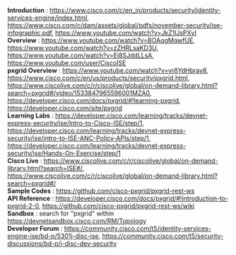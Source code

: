 **Introduction** : https://www.cisco.com/c/en_in/products/security/identity-services-engine/index.html, https://www.cisco.com/c/dam/assets/global/pdfs/november-security/ise-infographic.pdf, https://www.youtube.com/watch?v=JkZ1lJsPXvI<br/>
**Overview** : https://www.youtube.com/watch?v=BOAqgMqwfUE, https://www.youtube.com/watch?v=zZHRLsaKD3U, https://www.youtube.com/watch?v=Ej8SJddLLsA, https://www.youtube.com/user/CiscoISE<br/>
**pxgrid Overview** : https://www.youtube.com/watch?v=yr8YdHbray8, https://www.cisco.com/c/en/us/products/security/pxgrid.html, https://www.ciscolive.com/c/r/ciscolive/global/on-demand-library.html?search=pxgrid#/video/1533847965596001MZA0, https://developer.cisco.com/docs/pxgrid/#!learning-pxgrid, https://developer.cisco.com/site/pxgrid<br/>
**Learning Labs** : https://developer.cisco.com/learning/tracks/devnet-express-security/ise/Intro-to-Cisco-ISE/step/1, https://developer.cisco.com/learning/tracks/devnet-express-security/ise/intro-to-ISE-ANC-Policy-APIs/step/1, https://developer.cisco.com/learning/tracks/devnet-express-security/ise/Hands-On-Exercise/step/1<br/>
**Cisco Live** : https://www.ciscolive.com/c/r/ciscolive/global/on-demand-library.html?search=ISE#/, https://www.ciscolive.com/c/r/ciscolive/global/on-demand-library.html?search=pxgrid#/<br/>
**Sample Codes** : https://github.com/cisco-pxgrid/pxgrid-rest-ws<br/>
**API Reference** : https://developer.cisco.com/docs/pxgrid/#!introduction-to-pxgrid-2-0, https://github.com/cisco-pxgrid/pxgrid-rest-ws/wiki<br/>
**Sandbox** : search for "pxgrid" within https://devnetsandbox.cisco.com/RM/Topology<br/>
**Developer Forum** : https://community.cisco.com/t5/identity-services-engine-ise/bd-p/5301j-disc-ise, https://community.cisco.com/t5/security-discussions/bd-p/j-disc-dev-security<br/>